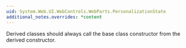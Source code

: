 ```yaml
---
uid: System.Web.UI.WebControls.WebParts.PersonalizationState
additional_notes.overrides: *content
---
```


<p>Derived classes should always call the base class constructor from the derived constructor.</p>


